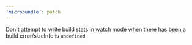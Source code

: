 ```yaml
---
'microbundle': patch
---
```


Don't attempt to write build stats in watch mode when there has been a build error/sizeInfo is `undefined`

